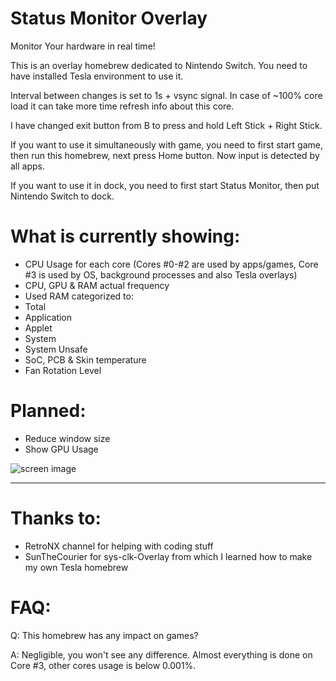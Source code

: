 # Status Monitor Overlay
Monitor Your hardware in real time!

This is an overlay homebrew dedicated to Nintendo Switch.
You need to have installed Tesla environment to use it.

Interval between changes is set to 1s + vsync signal. In case of ~100% core load it can take more time refresh info about this core.

I have changed exit button from B to press and hold Left Stick + Right Stick.

If you want to use it simultaneously with game, you need to first start game, then run this homebrew, next press Home button. Now input is detected by all apps.

If you want to use it in dock, you need to first start Status Monitor, then put Nintendo Switch to dock.

# What is currently showing:
- CPU Usage for each core (Cores #0-#2 are used by apps/games, Core #3 is used by OS, background processes and also Tesla overlays)
- CPU, GPU & RAM actual frequency
- Used RAM categorized to: 
 - Total
 - Application
 - Applet
 - System
 - System Unsafe
- SoC, PCB & Skin temperature
- Fan Rotation Level

# Planned:
- Reduce window size
- Show GPU Usage

![screen image](https://github.com/masagrator/Status-Monitor-Overlay/blob/master/docs/Screen.jpg?raw=true)

---

# Thanks to:
- RetroNX channel for helping with coding stuff
- SunTheCourier for sys-clk-Overlay from which I learned how to make my own Tesla homebrew

# FAQ:
Q: This homebrew has any impact on games?

A: Negligible, you won't see any difference. Almost everything is done on Core #3, other cores usage is below 0.001%.

